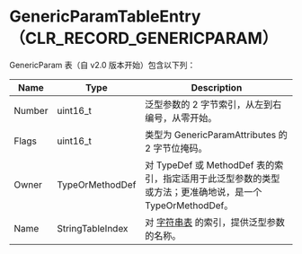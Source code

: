 # GenericParamTableEntry（CLR_RECORD_GENERICPARAM）

GenericParam 表（自 v2.0 版本开始）包含以下列：

| Name   | Type             | Description  |
|--------|------------------|------------  |
| Number | uint16_t         | 泛型参数的 2 字节索引，从左到右编号，从零开始。|
| Flags  | uint16_t         | 类型为 GenericParamAttributes 的 2 字节位掩码。|
| Owner  | TypeOrMethodDef  | 对 TypeDef 或 MethodDef 表的索引，指定适用于此泛型参数的类型或方法；更准确地说，是一个 TypeOrMethodDef。|
| Name   | StringTableIndex | 对 [字符串表](StringTable.md) 的索引，提供泛型参数的名称。|